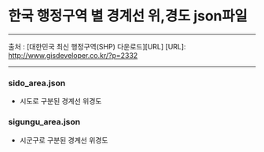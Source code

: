 # 한국 행정구역 별 경계선 위,경도 json파일
***
출처 : [대한민국 최신 행정구역(SHP) 다운로드][URL]
[URL]: http://www.gisdeveloper.co.kr/?p=2332
***
### sido_area.json
* 시도로 구분된 경계선 위경도

### sigungu_area.json
* 시군구로 구분된 경계선 위경도
